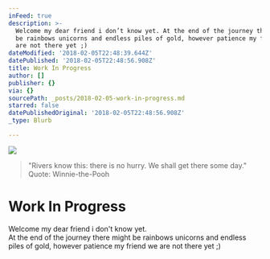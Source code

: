 ```yaml
---
inFeed: true
description: >-
  Welcome my dear friend i don’t know yet. At the end of the journey there might
  be rainbows unicorns and endless piles of gold, however patience my friend we
  are not there yet ;)
dateModified: '2018-02-05T22:48:39.644Z'
datePublished: '2018-02-05T22:48:56.908Z'
title: Work In Progress
author: []
publisher: {}
via: {}
sourcePath: _posts/2018-02-05-work-in-progress.md
starred: false
datePublishedOriginal: '2018-02-05T22:48:56.908Z'
_type: Blurb

---
```

![](https://the-grid-user-content.s3-us-west-2.amazonaws.com/5dd998fc-69e1-4d1b-9f64-f78891862f11.jpg)

> "Rivers know this: there is no hurry. We shall get there some day." Quote: Winnie-the-Pooh

# Work In Progress

Welcome my dear friend i don't know yet.   
At the end of the journey there might be rainbows unicorns and endless piles of gold, however patience my friend we are not there yet ;)